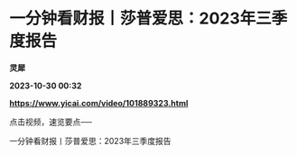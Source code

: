 # 一分钟看财报丨莎普爱思：2023年三季度报告
**灵犀**

**2023-10-30 00:32**

**https://www.yicai.com/video/101889323.html**

点击视频，速览要点──

一分钟看财报丨莎普爱思：2023年三季度报告